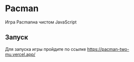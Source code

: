 # Pacman
Игра Pacmanна чистом JavaScript

## Запуск
Для запуска игры пройдите по ссылке https://pacman-two-mu.vercel.app/


